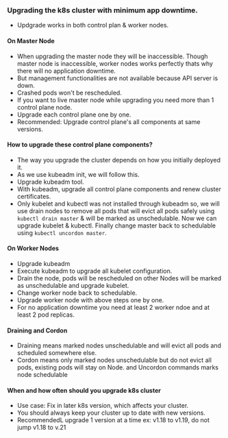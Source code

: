 ### Upgrading the k8s cluster with minimum app downtime.
- Updgrade works in both control plan & worker nodes.

#### On Master Node 
- When upgrading the master node they will be inaccessible. Though master node is inaccessible, worker nodes works perfectly thats why there will no application downtime. 
- But management functionalities are not available because API server is down.
- Crashed pods won't be rescheduled.
- If you want to live master node while upgrading you need more than 1 control plane node.
- Upgrade each control plane one by one.
- Recommended: Upgrade control plane's all components at same versions.

#### How to upgrade these control plane components?
- The way you upgrade the cluster depends on how you initially deployed it.
- As we use kubeadm init, we will follow this.
- Upgrade kubeadm tool.
- With kubeadm, upgrade all control plane components and renew cluster certificates.
- Only kubelet and kubectl was not installed through kubeadm so, we will use drain nodes to remove all pods that will evict all pods safely using ```kubectl drain master``` & will be marked as unschedulable. Now we can upgrade kubelet & kubectl. Finally change master back to schedulable using ```kubectl uncordon master```.


#### On Worker Nodes
- Upgrade kubeadm
- Execute kubeadm to upgrade all kubelet configuration.
- Drain the node, pods will be rescheduled on other Nodes will be marked as unschedulable and upgrade kubelet.
- Change worker node back to schedulable.
- Upgrade worker node with above steps one by one.
- For no application downtime you need at least 2 worker ndoe and at least 2 pod replicas.


#### Draining and Cordon
- Draining means marked nodes unschedulable and will evict all pods and scheduled somewhere else.
- Cordon means only marked nodes unschedulable but do not evict all pods, existing pods will stay on Node. and Uncordon commands marks node schedulable


#### When and how often should you upgrade k8s cluster
- Use case: Fix in later k8s version, which affects your cluster.
- You should always keep your cluster up to date with new versions.
- RecommendedL upgrade 1 version at a time ex: v1.18 to v1.19, do not jump v1.18 to v.21 